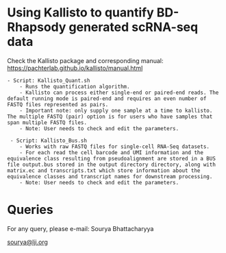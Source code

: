 Using Kallisto to quantify BD-Rhapsody generated scRNA-seq data
==================================================================

Check the Kallisto package and corresponding manual: https://pachterlab.github.io/kallisto/manual.html

	- Script: Kallisto_Quant.sh
		- Runs the quantification algorithm. 
		- Kallisto can process either single-end or paired-end reads. The default running mode is paired-end and requires an even number of FASTQ files represented as pairs.
		- Important note: only supply one sample at a time to kallisto. The multiple FASTQ (pair) option is for users who have samples that span multiple FASTQ files.
		- Note: User needs to check and edit the parameters.

	 - Script: Kallisto_Bus.sh
	 	- Works with raw FASTQ files for single-cell RNA-Seq datasets. 
		- For each read the cell barcode and UMI information and the equivalence class resulting from pseudoalignment are stored in a BUS file output.bus stored in the output directory directory, along with matrix.ec and transcripts.txt which store information about the equivalence classes and transcript names for downstream processing.
		- Note: User needs to check and edit the parameters.

Queries
=======

For any query, please e-mail:
Sourya Bhattacharyya

sourya@lji.org


